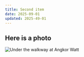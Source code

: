 ```yaml
---
title: Second item
date: 2025-09-01
updated: 2025-49-01
---
```



## Here is a photo

![Under the walkway at Angkor Watt](https://live.staticflickr.com/65535/54290991499_967ee5c033_h_d.jpg)